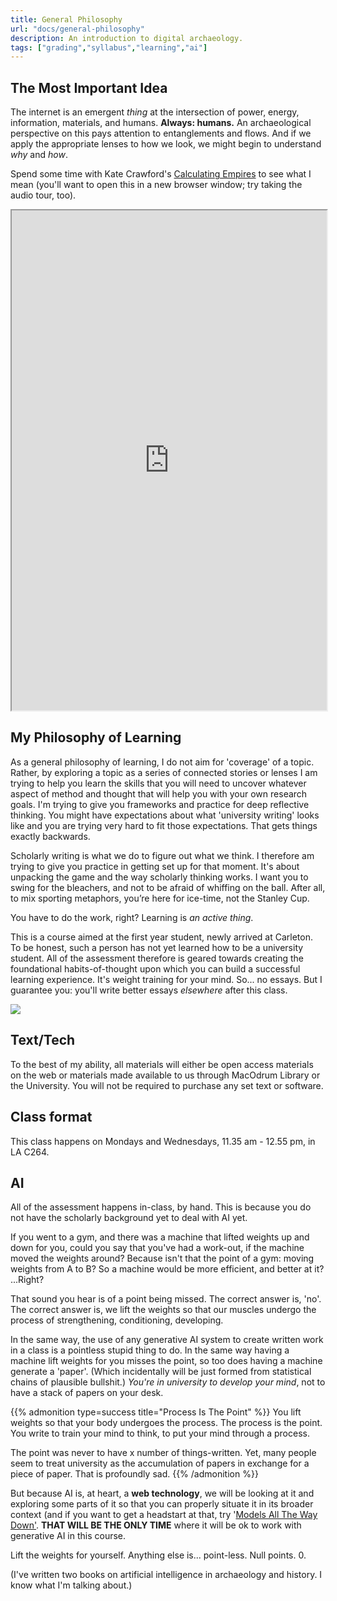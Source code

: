 ```yaml
---
title: General Philosophy
url: "docs/general-philosophy"
description: An introduction to digital archaeology.
tags: ["grading","syllabus","learning","ai"]
---
```


## The Most Important Idea

The internet is an emergent _thing_ at the intersection of power, energy, information, materials, and humans.
**Always: humans.**  An archaeological perspective on this pays attention to entanglements and flows. And if we apply the appropriate lenses to how we look, we might begin to understand _why_ and _how_.

Spend some time with Kate Crawford's [Calculating Empires](https://knowingmachines.org/publications/calculating-empires) to see what I mean (you'll want to open this in a new browser window; try taking the audio tour, too).

<iframe src= "https://calculatingempires.net/" title="Calculating Empires, by Kate Crawford" allowfullscreen = "True" width=100% height=800 px></iframe>

## My Philosophy of Learning

As a general philosophy of learning, I do not aim for 'coverage' of a topic. Rather, by exploring a topic as a series of connected stories or lenses I am trying to help you learn the skills that you will need to uncover whatever aspect of method and thought that will help you with your own research goals. I'm trying to give you frameworks and practice for deep reflective thinking. You might have expectations about what 'university writing' looks like and you are trying very hard to fit those expectations. That gets things exactly backwards.

Scholarly writing is what we do to figure out what we think. I therefore am trying to give you practice in getting set up for that moment. It's about unpacking the game and the way scholarly thinking works. I want you to swing for the bleachers, and not to be afraid of whiffing on the ball. After all, to mix sporting metaphors, you’re here for ice-time, not the Stanley Cup.

You have to do the work, right? Learning is _an active thing_.

This is a course aimed at the first year student, newly arrived at Carleton. To be honest, such a person has not yet learned how to be a university student. All of the assessment therefore is geared towards creating the foundational habits-of-thought upon which you can build a successful learning experience. It's weight training for your mind. So... no essays. But I guarantee you: you'll write better essays _elsewhere_ after this class.

![](https://imgs.xkcd.com/comics/dependency.png)

## Text/Tech
To the best of my ability, all materials will either be open access materials on the web or materials made available to us through MacOdrum Library or the University. You will not be required to purchase any set text or software.


## Class format
This class happens on Mondays and Wednesdays, 11.35 am - 12.55 pm, in LA C264.


## AI

All of the assessment happens in-class, by hand. This is because you do not have the scholarly background yet to deal with AI yet.

If you went to a gym, and there was a machine that lifted weights up and down for you, could you say that you've had a work-out, if the machine moved the weights around? Because isn't that the point of a gym: moving weights from A to B? So a machine would be more efficient, and better at it? ...Right?

That sound you hear is of a point being missed. The correct answer is, 'no'. The correct answer is, we lift the weights so that our muscles undergo the process of strengthening, conditioning, developing. 

In the same way, the use of any generative AI system to create written work in a class is a pointless stupid thing to do. In the same way having a machine lift weights for you misses the point, so too does having a machine generate a 'paper'. (Which incidentally will be just formed from statistical chains of plausible bullshit.) _You're in university to develop your mind_, not to have a stack of papers on your desk.

{{% admonition type=success title="Process Is The Point" %}}
You lift weights so that your body undergoes the process. The process is the point. You write to train your mind to think, to put your mind through a process. 

The point was never to have x number of things-written. Yet, many people seem to treat university as the accumulation of papers in exchange for a piece of paper. That is profoundly sad.
{{% /admonition %}}

But because AI is, at heart, a **web technology**, we will be looking at it and exploring some parts of it so that you can properly situate it in its broader context (and if you want to get a headstart at that, try '[Models All The Way Down'](https://knowingmachines.org/models-all-the-way). **THAT WILL BE THE ONLY TIME** where it will be ok to work with generative AI in this course.

Lift the weights for yourself. Anything else is... point-less. Null points. 0.

(I've written two books on artificial intelligence in archaeology and history. I know what I'm talking about.)